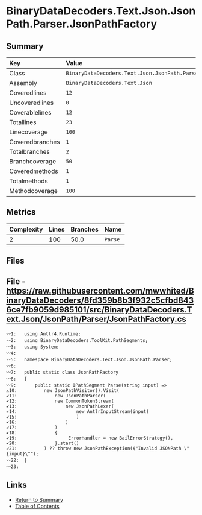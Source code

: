 ﻿# BinaryDataDecoders.Text.Json.JsonPath.Parser.JsonPathFactory

## Summary

| Key             | Value                                                          |
| :-------------- | :------------------------------------------------------------- |
| Class           | `BinaryDataDecoders.Text.Json.JsonPath.Parser.JsonPathFactory` |
| Assembly        | `BinaryDataDecoders.Text.Json`                                 |
| Coveredlines    | `12`                                                           |
| Uncoveredlines  | `0`                                                            |
| Coverablelines  | `12`                                                           |
| Totallines      | `23`                                                           |
| Linecoverage    | `100`                                                          |
| Coveredbranches | `1`                                                            |
| Totalbranches   | `2`                                                            |
| Branchcoverage  | `50`                                                           |
| Coveredmethods  | `1`                                                            |
| Totalmethods    | `1`                                                            |
| Methodcoverage  | `100`                                                          |

## Metrics

| Complexity | Lines | Branches | Name    |
| :--------- | :---- | :------- | :------ |
| 2          | 100   | 50.0     | `Parse` |

## Files

## File - https://raw.githubusercontent.com/mwwhited/BinaryDataDecoders/8fd359b8b3f932c5cfbd8436ce7fb9059d985101/src/BinaryDataDecoders.Text.Json/JsonPath/Parser/JsonPathFactory.cs

```CSharp
〰1:   using Antlr4.Runtime;
〰2:   using BinaryDataDecoders.ToolKit.PathSegments;
〰3:   using System;
〰4:   
〰5:   namespace BinaryDataDecoders.Text.Json.JsonPath.Parser;
〰6:   
〰7:   public static class JsonPathFactory
〰8:   {
〰9:       public static IPathSegment Parse(string input) =>
⚠10:          new JsonPathVisitor().Visit(
✔11:              new JsonPathParser(
✔12:              new CommonTokenStream(
✔13:                  new JsonPathLexer(
✔14:                      new AntlrInputStream(input)
✔15:                      )
✔16:                  )
✔17:              )
✔18:              {
✔19:                   ErrorHandler = new BailErrorStrategy(),
✔20:              }.start()
✔21:          ) ?? throw new JsonPathException($"Invalid JSONPath \"{input}\"");
〰22:  }
〰23:  
```

## Links

* [Return to Summary](Summary.md)
* [Table of Contents](../TOC.md)


